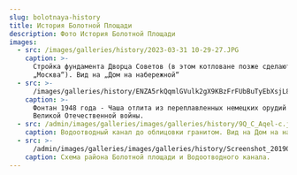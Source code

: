 ```yaml
---
slug: bolotnaya-history
title: История Болотной Площади
description: Фото История Болотной Площади
images:
  - src: /images/galleries/history/2023-03-31 10-29-27.JPG
    caption: >-
      Стройка фундамента Дворца Советов (в этом котловане позже сделают бассейн
      „Москва“). Вид на „Дом на набережной“
  - src: >-
      /images/galleries/history/ENZA5rkQqmlGVulk2gX9KBzFrFUbBuTyEbXsjL8gZdtYJBPxuSAjPbP4mKLvMz80BXp_uRzDnsvgHmroF75_kNw6u6kkZB1N7KUuO669hf8S-u1e379to8T_P6H8JGmNSP2LPtQi2jCcqOjPqplKimFa6p7DXNh1UeSeQKXYkFx1kNVtA1-k4ELaK0iTd5QcI61KOKaU36VS3Tls2RDLIQ.jpeg
    caption: >-
      Фонтан 1948 года - Чаша отлита из переплавленных немецких орудий времён
      Великой Отечественной войны.
  - src: /admin/images/galleries/images/galleries/history/9Q_C_Aqel-c.jpg
    caption: Водоотводный канал до облицовки гранитом. Вид на Дом на набережной.
  - src: >-
      /admin/images/galleries/images/galleries/history/Screenshot_20190626_113749.png
    caption: Схема района Болотной площади и Водоотводного канала.
---
```


